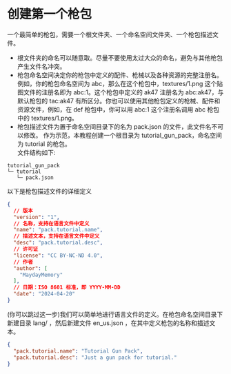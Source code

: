 # 创建第一个枪包
一个最简单的枪包，需要一个根文件夹、一个命名空间文件夹、一个枪包描述文件。   
- 根文件夹的命名可以随意取。尽量不要使用太过大众的命名，避免与其他枪包产生文件名冲突。
- 枪包命名空间决定你的枪包中定义的配件、枪械以及各种资源的完整注册名。例如，你的枪包命名空间为 abc，那么在这个枪包中，textures/1.png 这个贴图文件的注册名即为 abc:1。这个枪包中定义的 ak47 注册名为 abc:ak47，与默认枪包的 tac:ak47 有所区分。你也可以使用其他枪包定义的枪械、配件和资源文件，例如，在 def 枪包中，你可以用 abc:1 这个注册名调用 abc 枪包中的 textures/1.png。   
- 枪包描述文件为置于命名空间目录下的名为 pack.json 的文件，此文件名不可以修改。
作为示范，本教程创建一个根目录为 tutorial_gun_pack，命名空间为 tutorial 的枪包。   
文件结构如下:   
```
tutorial_gun_pack
└─ tutorial
   └─ pack.json
```
以下是枪包描述文件的详细定义   
``` json
{
  // 版本
  "version": "1",
  // 名称，支持在语言文件中定义
  "name": "pack.tutorial.name",
  // 描述文本，支持在语言文件中定义
  "desc": "pack.tutorial.desc",
  // 许可证
  "license": "CC BY-NC-ND 4.0",
  // 作者
  "author": [
    "MaydayMemory"
  ],
  // 日期：ISO 8601 标准，即 YYYY-MM-DD
  "date": "2024-04-20"
}
```
(你可以跳过这一步)我们可以简单地进行语言文件的定义。在枪包命名空间目录下新建目录 lang/ ，然后新建文件 en_us.json ，在其中定义枪包的名称和描述文本。   
``` json
{
  "pack.tutorial.name": "Tutorial Gun Pack",
  "pack.tutorial.desc": "Just a gun pack for tutorial."
}
```